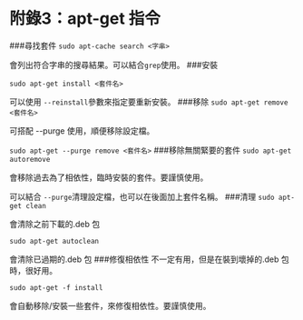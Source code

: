 # 附錄3：apt-get 指令
###尋找套件
`sudo apt-cache search <字串>`

會列出符合字串的搜尋結果。可以結合`grep`使用。
###安裝

`sudo apt-get install <套件名>`

可以使用 `--reinstall`參數來指定要重新安裝。
###移除
`sudo apt-get remove <套件名>`

可搭配 --purge 使用，順便移除設定檔。

`sudo apt-get --purge remove <套件名>`
###移除無關緊要的套件
`sudo apt-get autoremove`

會移除過去為了相依性，臨時安裝的套件。要謹慎使用。

可以結合 `--purge`清理設定檔，也可以在後面加上套件名稱。
###清理
`sudo apt-get clean`

會清除之前下載的.deb 包

`sudo apt-get autoclean`

會清除已過期的.deb 包
###修復相依性
不一定有用，但是在裝到壞掉的.deb 包時，很好用。

`sudo apt-get -f install`

會自動移除/安裝一些套件，來修復相依性。要謹慎使用。


